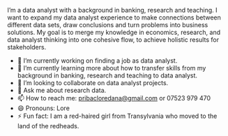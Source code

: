 I’m a data analyst with a background in banking, research and teaching. I want to expand my data analyst experience to make connections between different data sets, draw conclusions and turn problems into business solutions. My goal is to merge my knowledge in economics, research, and data analyst thinking into one cohesive flow, to achieve holistic results for stakeholders.  

- 🔭 I’m currently working on finding a job as data analyst.
- 🌱 I’m currently learning more about how to transfer skills from my background in banking, research and teaching to data analyst.
- 👯 I’m looking to collaborate on data analyst projects.
- 💬 Ask me about research data.
- 📫 How to reach me: pribacloredana@gmail.com or 07523  979 470
- 😄 Pronouns: Lore
- ⚡ Fun fact: I am a red-haired girl from Transylvania who moved to the land of the redheads. 
